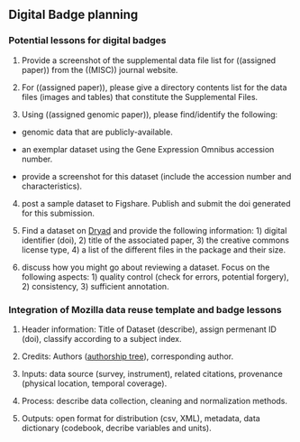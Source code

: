 ## Digital Badge planning

### Potential lessons for digital badges

1. Provide a screenshot of the supplemental data file list for ((assigned paper)) from the ((MISC)) journal website.


2. For ((assigned paper)), please give a directory contents list for the data files (images and tables) that constitute the Supplemental Files.


3. Using ((assigned genomic paper)), please find/identify the following: 

* genomic data that are publicly-available.

* an exemplar dataset using the Gene Expression Omnibus accession number.

* provide a screenshot for this dataset (include the accession number and characteristics).


4. post a sample dataset to Figshare. Publish and submit the doi generated for this submission.


5. Find a dataset on [Dryad](https://datadryad.org/) and provide the following information: 1) digital identifier (doi), 2) title of the associated paper, 3) the creative commons license type, 4) a list of the different files in the package and their size.


6. discuss how you might go about reviewing a dataset. Focus on the following aspects: 1) quality control (check for errors, potential forgery), 2) consistency, 3) sufficient annotation.


### Integration of Mozilla data reuse template and badge lessons

1) Header information: Title of Dataset (describe), assign permenant ID (doi), classify according to a subject index.

2) Credits: Authors ([authorship tree](https://figshare.com/articles/The_Authorship_Tree/4731913)), corresponding author. 

3) Inputs: data source (survey, instrument), related citations, provenance (physical location, temporal coverage).

4) Process: describe data collection, cleaning and normalization methods.

5) Outputs: open format for distribution (csv, XML), metadata, data dictionary (codebook, decribe variables and units).
